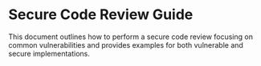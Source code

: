 # Secure Code Review Guide

This document outlines how to perform a secure code review focusing on common vulnerabilities and provides examples for both vulnerable and secure implementations.


